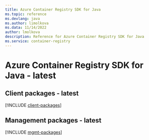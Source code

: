 ```yaml
---
title: Azure Container Registry SDK for Java
ms.topic: reference
ms.devlang: java
ms.author: limolkova
ms.data: 11/14/2022
author: lmolkova
description: Reference for Azure Container Registry SDK for Java
ms.service: container-registry
---
```

# Azure Container Registry SDK for Java - latest

## Client packages - latest
[!INCLUDE [client-packages](container-registry-client-index.md)]
## Management packages - latest
[!INCLUDE [mgmt-packages](container-registry-mgmt-index.md)]